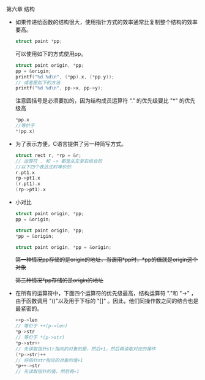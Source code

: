 第六章 结构

* 如果传递给函数的结构很大，使用指针方式的效率通常比复制整个结构的效率要高。

  ```c++
  struct point *pp;
  ```

  可以使用如下的方式使用pp。

  ```c++
  struct point origin, *pp;
  pp = &origin;
  printf("%d %d\n", (*pp).x, (*pp.y));
  // 或者是如下的方法
  printf("%d %d\n", pp->x, pp->y);
  ```

  注意圆括号是必须要加的，因为结构成员运算符 “.” 的优先级要比 "*" 的优先级高 

  ```c++
  *pp.x 
  //等价于
  *(pp.x)
  ```

* 为了表示方便，C语言提供了另一种简写方式。

  ```c++
  struct rect r, *rp = &r;
  // 运算符 . 和 -> 都是从左至右结合的
  //以下四个表达式时等价的
  r.pt1.x
  rp->pt1.x
  (r.pt1).x
  (rp->pt1).x
  ```

* 小对比

  ```c++
  struct point origin, *pp;
  pp = &origin;
  
  struct point origin, *pp;
  *pp = &origin;
  
  struct point origin, *pp = &origin;
  ```

  ~~第一种情况pp存储的是origin的地址，当调用*pp时，\*pp的值就是origin这个对象~~

  ~~第二种情况*pp存储的是origin的地址~~

* 在所有的运算符中，下面四个运算符的优先级最高，结构运算符 "."和 "->" ，由于函数调用 "()"以及用于下标的 "[]" 。因此，他们同操作数之间的结合也是最紧密的。

  ```c++
  ++p->len
  // 等价于 ++(p->len)
  *p->str
  // 等价于 *(p->str)
  *p->str++
  // 先读取指针str指向的对象的是，然后+1，然后再读取对应的操作
  (*p->str)++
  // 将指针str指向的对象的值+1
  *p++->str
  // 先读取指针的值，然后再+1
  ```

  